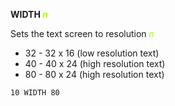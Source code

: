 **WIDTH <span style="color:#AAFF00;">*n*</span>**

Sets the text screen to resolution <span style="color:#AAFF00;">*n*</span>

- 32  - 32 x 16 (low resolution text)
- 40  - 40 x 24 (high resolution text)
- 80  - 80 x 24 (high resolution text)

```ecb2
10 WIDTH 80
```
